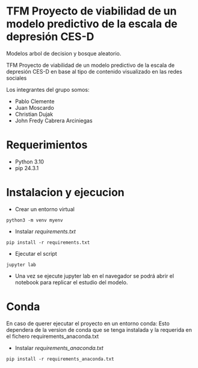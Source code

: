 # TFM Proyecto de viabilidad de un modelo predictivo de la escala de depresión CES-D
Modelos arbol de decision y bosque aleatorio.

TFM Proyecto de viabilidad de un modelo predictivo de la escala de depresión CES-D en base al tipo de contenido visualizado en las redes sociales

Los integrantes del grupo somos:
- Pablo Clemente
- Juan Moscardo
- Christian Dujak
- John Fredy Cabrera Arciniegas


# Requerimientos

- Python 3.10
- pip 24.3.1

# Instalacion y ejecucion
- Crear un entorno virtual
```
python3 -m venv myenv
```
- Instalar *requirements.txt*
```
pip install -r requirements.txt
```
- Ejecutar el script
```
jupyter lab
```
- Una vez se ejecute jupyter lab en el navegador se podrá abrir el notebook para replicar el estudio del modelo. 

# Conda

En caso de querer ejecutar el proyecto en un entorno conda:
Esto dependera de la version de conda que se tenga instalada y la requerida en el fichero requirements_anaconda.txt 
- Instalar *requirements_anaconda.txt*
```
pip install -r requirements_anaconda.txt
```